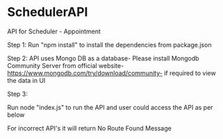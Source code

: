 # SchedulerAPI
API for Scheduler - Appointment

Step 1: Run "npm install" to install the dependencies from package.json

Step 2: API uses Mongo DB as a database- Please install Mongodb Community Server from official website- https://www.mongodb.com/try/download/community- if required to view the data in UI

Step 3:

Run node "index.js" to run the API and user could access the API as per below

For incorrect API's it will return No Route Found Message
